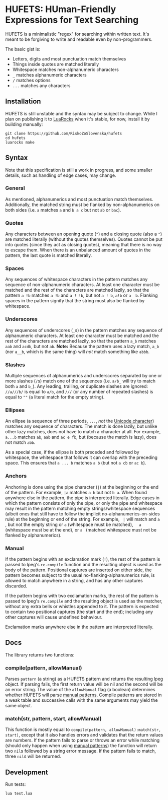 # HUFETS: **HU**man-**F**riendly **E**xpressions for **T**ext **S**earching

HUFETS is a minimalistic "regex" for searching within written text. It's meant to be forgiving to write and readable even by non-programmers.

The basic gist is:

* Letters, digits and most punctuation match themselves
* Things inside quotes are matched literally
* Whitespace matches non-alphanumeric characters
* `_` matches alphanumeric characters
* `/` matches options
* `...` matches any characters


## Installation

HUFETS is still unstable and the syntax may be subject to change. While I plan on publishing it to [LuaRocks](https://luarocks.org/) when it's stable, for now, install it by building manually:
```
git clone https://github.com/RiskoZoSlovenska/hufets
cd hufets
luarocks make
```


## Syntax

Note that this specification is still a work in progress, and some smaller details, such as handling of edge cases, may change.

### General

As mentioned, alphanumerics and most punctuation match themselves. Additionally, the matched string must be flanked by non-alphanumerics on both sides (i.e. `a` matches `a` and `b a c` but not `ab` or `bac`).

### Quotes

Any characters between an opening quote (`"`) and a closing quote (also a `"`) are matched literally (without the quotes themselves). Quotes cannot be put into quotes (since they act as closing quotes), meaning that there is no way to escape them. When there is an unbalanced amount of quotes in the pattern, the last quote is matched literally.

### Spaces

Any sequences of whitespace characters in the pattern matches any sequence of non-alphanumeric characters. At least one character must be matched and the rest of the characters are matched lazily, so that the pattern `a !b` matches `a !b` and `a ! !b`, but not `a ! b`, `a!b` or `a  b`. Flanking spaces in the pattern signify that the string must also be flanked by whitespace.

### Underscores

Any sequences of underscores (`_`s) in the pattern matches any sequence of alphanumeric characters. At least one character must be matched and the rest of the characters are matched lazily, so that the pattern `a_b` matches `aab` and `acdb`, but not `ab`. **Note:** Because the pattern uses a lazy match, `a_b` (nor `a__b`, which is the same thing) will *not* match something like `abbb`.

### Slashes

Multiple sequences of alphanumerics and underscores separated by one or more slashes (`/`s) match one of the sequences (i.e. `a/b_` will try to match both `a` and `b_`). Any leading, trailing, or duplicate slashes are ignored: `//a///b/` is equal to `a/b`, and `///` (or any number of repeated slashes) is equal to `""` (a literal match for the empty string).

### Ellipses

An ellipse (a sequence of three periods, `...`, *not* the [Unicode character](https://www.compart.com/en/unicode/U+2026)) matches any sequence of characters. The match is done lazily, but unlike other lazy matches, does not have to match a character at all. For example, `a...b` matches `ab`, `aab` and `ac e fb`, but (because the match is lazy), does not match `abb`.

As a special case, if the ellipse is both preceded and followed by whitespace, the whitespace that follows it can overlap with the preceding space. This ensures that `a ... b` matches `a b` (but not `a cb` or `ac b`).

### Anchors

Anchoring is done using the pipe character (`|`) at the beginning or the end of the pattern. For example, `|a` matches `a b` but not `b a`. When found anywhere else in the pattern, the pipe is interpreted literally. Edge cases in which the pattern consists of only the pipe, or only the pipe and whitespace may result in the pattern matching empty strings/whitespace sequences (albeit ones that still have to follow the implicit no-alphanumerics-on-sides rule) at the beginning or end of the string. For example, ` |` will match and `a  `, but not the empty string or `a` (whitespace must be matched), `  a` (whitespace must be at the end), or `a ` (matched whitespace must not be flanked by alphanumerics).

### Manual

If the pattern begins with an exclamation mark (`!`), the rest of the pattern is passed to lpeg's `re.compile` function and the resulting object is used as the body of the pattern. Positional captures are inserted on either side, the pattern becomes subject to the usual no-flanking-alphanumerics rule, is allowed to match anywhere in a string, and has any other captures discarded.

If the pattern begins with two exclamation marks, the rest of the pattern is passed to lpeg's `re.compile` and the resulting object is used as the matcher, without any extra bells or whistles appended to it. The pattern is expected to contain two positional captures (the start and the end); including any other captures will cause undefined behaviour.

Exclamation marks anywhere else in the pattern are interpreted literally.


## Docs

The library returns two functions:

### compile(pattern, allowManual)

Parses `pattern` (a string) as a HUFETS pattern and returns the resulting lpeg object. If parsing fails, the first return value will be nil and the second will be an error string. The value of the `allowManual` flag (a boolean) determines whether HUFETS will parse [manual patterns](#manual). Compile patterns are stored in a weak table and successive calls with the same arguments may yield the same object.

### match(str, pattern, start, allowManual)

This function is mostly equal to `compile(pattern, allowManual):match(str, start)`, except that it also handles errors and validates that the return values are numbers. If the pattern fails to parse or throws an error while matching (should only happen when using [manual patterns](#manual)) the function will return two `nil`s followed by a string error message. If the pattern fails to match, three `nil`s will be returned.


## Development

Run tests:
```
lua test.lua
```
